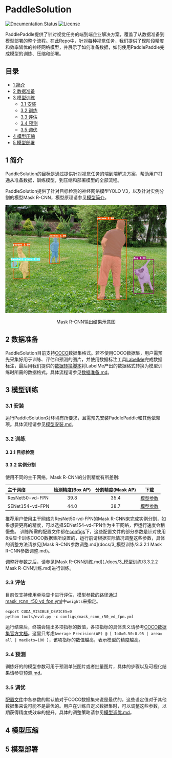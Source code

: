 # PaddleSolution

[![Documentation Status](https://img.shields.io/badge/docs-latest-brightgreen.svg?style=flat)](https://github.com/jiangjiajun/PaddleSolution) [![License](https://img.shields.io/badge/license-Apache%202-blue.svg)](LICENSE)

PaddlePaddle提供了针对视觉任务的端到端企业解决方案，覆盖了从数据准备到模型部署的整个流程。在此Repo中，针对每种视觉任务，我们提供了现阶段精度和效率皆优的神经网络模型，并展示了如何准备数据，如何使用PaddlePaddle完成模型的训练、压缩和部署。


## 目录
* [1 简介](#1-简介)
* [2 数据准备](#2-数据准备)
* [3 模型训练](#3-模型训练)
  * [3.1 安装](#31-安装)
  * [3.2 训练](#32-训练)
  * [3.3 评估](#33-评估)
  * [3.4 预测](#34-预测)
  * [3.5 调优](#35-调优)
* [4 模型压缩](#4-模型压缩)
* [5 模型部署](#5-模型部署)
## 1 简介

PaddleSolution的目标是通过提供针对视觉任务的端到端解决方案，帮助用户打通从准备数据，训练模型，到压缩和部署模型的全部流程。

PaddleSolution提供了针对目标检测的神经网络模型YOLO V3，以及针对实例分割的模型Mask R-CNN，模型原理请参见[模型简介](./docs/1_简介/模型简介.md)。

<div align="center">
    <img src="./docs/1_简介/img/000000509403_mask.jpg" width="600px"/>
    <p>Mask R-CNN输出结果示意图</p>
 </div>

## 2 数据准备

PaddleSolution目前支持[COCO](http://cocodataset.org)数据集格式。若不使用COCO数据集，用户需预先采集好用于训练、评估和预测的图片，并使用数据标注工具[LabelMe]((https://github.com/wkentaro/labelme))完成数据标注，最后用我们提供的[数据转换脚本]()将LabelMe产出的数据格式转换为模型训练时所需的数据格式。具体流程请参见[数据准备.md](./docs/2_数据准备/2_数据准备.md)。

## 3 模型训练

### 3.1 安装

运行PaddleSolution对环境有所要求，且需预先安装PaddlePaddle和其他依赖项。具体流程请参见[模型安装.md](./docs/3_模型训练/3.1_模型安装.md)。

### 3.2 训练

#### 3.3.1 目标检测

#### 3.3.2 实例分割

使用不同的主干网络，Mask R-CNN的分割精度有所差别:

| 主干网络             | 检测精度(Box AP) | 分割精度(Mask AP) |                           下载                           |
| :------------------ | :-------------: | :--------------: | :----------------------------------------------------------: |
| ResNet50-vd-FPN     |       39.8      |       35.4       | [模型参数](https://paddlemodels.bj.bcebos.com/object_detection/mask_rcnn_r50_vd_fpn_2x.tar)|
| SENet154-vd-FPN     |       44.0      |       38.7       | [模型参数](https://paddlemodels.bj.bcebos.com/object_detection/mask_rcnn_se154_vd_fpn_s1x.tar) |

推荐用户使用主干网络为ResNet50-vd-FPN的Mask R-CNN来完成实例分割，如果想要更高的精度，可以选择SENet154-vd-FPN作为主干网络，但运行速度会稍慢些。
训练所需的配置文件都在[configs](./configs)下，这些配置文件的部分参数是针对使用8块显卡训练COCO数据集所设置的，运行前请根据实际情况调整这些参数，具体的调整方法请参见[Mask R-CNN参数调整.md](docs/3_模型训练/3.3.2.1 Mask R-CNN参数调整.md)。

调整好参数之后，请参见[Mask R-CNN训练.md](./docs/3_模型训练/3.3.2.2 Mask R-CNN训练.md)进行训练。


### 3.3 评估

目前仅支持使用单块显卡进行评估，模型参数的路径通过[mask_rcnn_r50_vd_fpn.yml]()中`weights`来指定。
```
export CUDA_VISIBLE_DEVICES=0
python tools/eval.py -c configs/mask_rcnn_r50_vd_fpn.yml
```
运行结束后，终端会输出多项指标的数值，各项指标的具体含义请参考[COCO数据集官方文档](http://cocodataset.org/#detection-eval)。这里只考虑`Average Precision(AP) @ [ IoU=0.50:0.95 | area= all | maxDets=100 ]`，该项指标的数值越高，表示模型的精度越高。

### 3.4 预测

训练好的的模型参数可用于预测单张图片或者批量图片，具体的步骤以及可视化结果请参见[预测.md]()。

### 3.5 调优

[配置文件]()中各参数的默认值对于COCO数据集来说是最优的，这些设定值对于其他数据集来说可能不是最优的。用户在训练自定义数据集时，可以调整这些参数，以期获得精度或效率的提升。具体的调整策略请参见[模型调优.md]()。

## 4 模型压缩

## 5 模型部署

